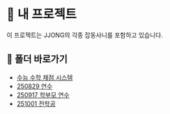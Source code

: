 # 🚀 내 프로젝트

이 프로젝트는 JJONG의 각종 잡동사니를 포함하고 있습니다.

## 📁 폴더 바로가기

- [수능 수학 채점 시스템](./CSAT_Math_Scoring_System/)
- [250829 연수](./gemini_0829/)
- [250917 학부모 연수](./250917_ParentsWorkShop/)
- [251001 전학공](./251001_PLC/)
